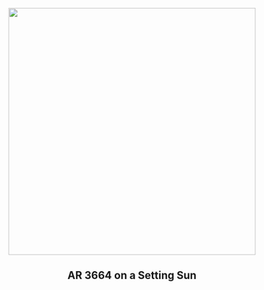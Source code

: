 
<p align="center"><img src="https://apod.nasa.gov/apod/image/2405/SunAr3664_Menario_960.jpg" width="500" height="500"></p>
<h2 align="center"> AR 3664 on a Setting Sun </h2>
